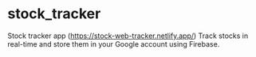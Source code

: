 # stock_tracker
Stock tracker app
(https://stock-web-tracker.netlify.app/)
Track stocks in real-time and store them in your Google account using Firebase.

